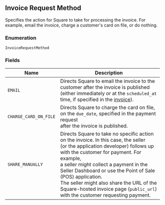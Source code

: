 ## Invoice Request Method

Specifies the action for Square to take for processing the invoice. For example, 
email the invoice, charge a customer's card on file, or do nothing.

### Enumeration

`InvoiceRequestMethod`

### Fields

| Name | Description |
|  --- | --- |
| `EMAIL` | Directs Square to email the invoice to the customer after the invoice is published <br>(either immediately or at the `scheduled_at` time, if specified in the [invoice](#type-invoice)). |
| `CHARGE_CARD_ON_FILE` | Directs Square to charge the card on file, on the `due_date`, specified in the payment request <br>after the invoice is published. |
| `SHARE_MANUALLY` | Directs Square to take no specific action on the invoice. In this case, the seller <br>(or the application developer) follows up with the customer for payment. For example, <br>a seller might collect a payment in the Seller Dashboard or use the Point of Sale (POS) application. <br>The seller might also share the URL of the Square-hosted invoice page (`public_url`) with the customer requesting payment. |

